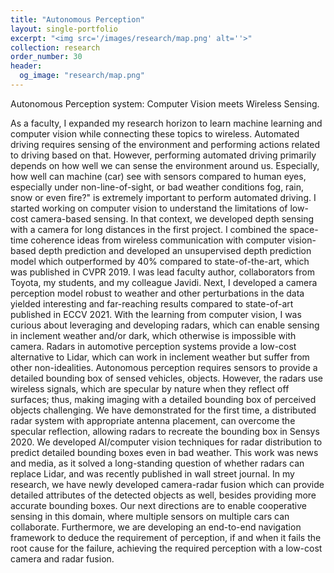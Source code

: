 ```yaml
---
title: "Autonomous Perception"
layout: single-portfolio
excerpt: "<img src='/images/research/map.png' alt=''>"
collection: research
order_number: 30
header: 
  og_image: "research/map.png"
---
```



Autonomous Perception system: Computer Vision meets Wireless Sensing. 

As a faculty, I expanded my research horizon to learn machine learning and computer vision while connecting these topics to wireless. Automated driving requires sensing of the environment and performing actions related to driving based on that. However, performing automated driving primarily depends on how well we can sense the environment around us. Especially, how well can machine (car) see with sensors compared to human eyes, especially under non-line-of-sight, or bad weather conditions fog, rain, snow or even fire?" is extremely important to perform automated driving. I started working on computer vision to understand the limitations of low-cost camera-based sensing. In that context, we developed depth sensing with a camera for long distances in the first project. I combined the space-time coherence ideas from wireless communication with computer vision-based depth prediction and developed an unsupervised depth prediction model which outperformed by 40% compared to state-of-the-art, which was published in CVPR 2019. I was lead faculty author, collaborators from Toyota, my students, and my colleague Javidi. Next, I developed a camera perception model robust to weather and other perturbations in the data yielded interesting and far-reaching results compared to state-of-art published in ECCV 2021.  With the learning from computer vision, I was curious about leveraging and developing radars, which can enable sensing in inclement weather and/or dark, which otherwise is impossible with camera. 
Radars in automotive perception systems provide a low-cost alternative to Lidar, which can work in inclement weather but suffer from other non-idealities. Autonomous perception requires sensors to provide a detailed bounding box of sensed vehicles, objects. However, the radars use wireless signals, which are specular by nature when they reflect off surfaces; thus, making imaging with a detailed bounding box of perceived objects challenging. We have demonstrated for the first time, a distributed radar system with appropriate antenna placement, can overcome the specular reflection, allowing radars to recreate the bounding box in Sensys 2020. We developed AI/computer vision techniques for radar distribution to predict detailed bounding boxes even in bad weather. This work was news and media, as it solved a long-standing question of whether radars can replace Lidar, and was recently published in wall street journal. In my research, we have newly developed camera-radar fusion which can provide detailed attributes of the detected objects as well, besides providing more accurate bounding boxes. Our next directions are to enable cooperative sensing in this domain, where multiple sensors on multiple cars can collaborate. Furthermore, we are developing an end-to-end navigation framework to deduce the requirement of perception, if and when it fails the root cause for the failure, achieving the required perception with a low-cost camera and radar fusion. 
